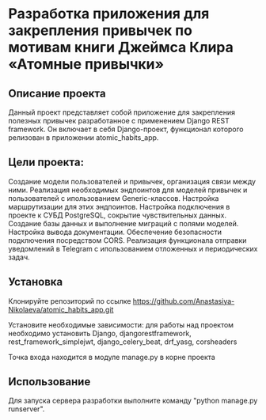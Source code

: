 # Разработка приложения для закрепления привычек по мотивам книги Джеймса Клира «Атомные привычки»


## Описание проекта
Данный проект представляет собой приложение для закрепления полезных привычек разработанное 
с применением Django REST framework. Он включает в себя Django-проект, функционал которого релизован
в приложении atomic_habits_app.

## Цели проекта:

Создание модели пользователей и привычек, организация связи между ними.
Реализация необходимых эндпоинтов для моделей привычек и пользователей с ипользованием Generic-классов.
Настройка маршрутизации для этих эндпоинтов.
Настройка подключения в проекте к СУБД PostgreSQL, сокрытие чувствительных данных.
Создание базы данных и выполнение миграций с полями моделей.
Настройка вывода документации.
Обеспечение безопасности подключения посредством CORS.
Реализация функционала отправки уведомлений в Telegram с ипользованием отложенных и периодических задач.


## Установка
Клонируйте репозиторий по ссылке https://github.com/Anastasiya-Nikolaeva/atomic_habits_app.git

Установите необходимые зависимости: для работы над проектом необходимо установить Django, djangorestframework, rest_framework_simplejwt, django_celery_beat, drf_yasg, corsheaders

Точка входа находится в модуле manage.py в корне проекта


## Использование
Для запуска сервера разработки выполните команду "python manage.py runserver".
